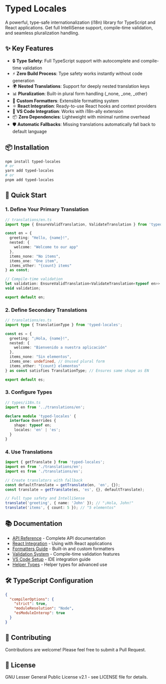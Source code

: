 # Typed Locales

A powerful, type-safe internationalization (i18n) library for TypeScript and React applications. Get full IntelliSense support, compile-time validation, and seamless pluralization handling.

## ✨ Key Features

- 🔒 **Type Safety**: Full TypeScript support with autocomplete and compile-time validation
- ⚡ **Zero Build Process**: Type safety works instantly without code generation
- 🌍 **Nested Translations**: Support for deeply nested translation keys
- 📊 **Pluralization**: Built-in plural form handling (_none, _one, _other)
- 🎨 **Custom Formatters**: Extensible formatting system
- ⚛️ **React Integration**: Ready-to-use React hooks and context providers
- 🔧 **VS Code Integration**: Works with i18n-ally extension
- 📦 **Zero Dependencies**: Lightweight with minimal runtime overhead
- 🛡️ **Automatic Fallbacks**: Missing translations automatically fall back to default language

## 📦 Installation

```bash
npm install typed-locales
# or
yarn add typed-locales
# or
pnpm add typed-locales
```

## 🚀 Quick Start

### 1. Define Your Primary Translation

```typescript
// translations/en.ts
import type { EnsureValidTranslation, ValidateTranslation } from 'typed-locales';

const en = {
  greeting: "Hello, {name}!",
  nested: {
    welcome: "Welcome to our app"
  },
  items_none: "No items",
  items_one: "One item", 
  items_other: "{count} items"
} as const;

// Compile-time validation
let validation: EnsureValidTranslation<ValidateTranslation<typeof en>> = 0;
void validation;

export default en;
```

### 2. Define Secondary Translations

```typescript
// translations/es.ts
import type { TranslationType } from 'typed-locales';

const es = {
  greeting: "¡Hola, {name}!",
  nested: {
    welcome: "Bienvenido a nuestra aplicación"
  },
  items_none: "Sin elementos",
  items_one: undefined, // Unused plural form
  items_other: "{count} elementos"
} as const satisfies TranslationType; // Ensures same shape as EN

export default es;
```

### 3. Configure Types

```typescript
// types/i18n.ts
import en from '../translations/en';

declare module 'typed-locales' {
  interface Overrides {
    shape: typeof en;
    locales: 'en' | 'es';
  }
}
```

### 4. Use Translations

```typescript
import { getTranslate } from 'typed-locales';
import en from './translations/en';
import es from './translations/es';

// Create translators with fallback
const defaultTranslate = getTranslate(en, 'en', {});
const translate = getTranslate(es, 'es', {}, defaultTranslate);

// Full type safety and IntelliSense
translate('greeting', { name: 'John' }); // "¡Hola, John!"
translate('items', { count: 5 }); // "5 elementos"
```

## 📚 Documentation

- [API Reference](./docs/api-reference.md) - Complete API documentation
- [React Integration](./docs/react-integration.md) - Using with React applications
- [Formatters Guide](./docs/formatters.md) - Built-in and custom formatters
- [Validation System](./docs/validation.md) - Compile-time validation features
- [VS Code Setup](./docs/vscode-setup.md) - IDE integration guide
- [Helper Types](./docs/vscode-setup.md) - Helper types for advanced use

## 🛠️ TypeScript Configuration

```json
{
  "compilerOptions": {
    "strict": true,
    "moduleResolution": "Node",
    "esModuleInterop": true
  }
}
```

## 🤝 Contributing

Contributions are welcome! Please feel free to submit a Pull Request.

## 📄 License

GNU Lesser General Public License v2.1 - see LICENSE file for details.